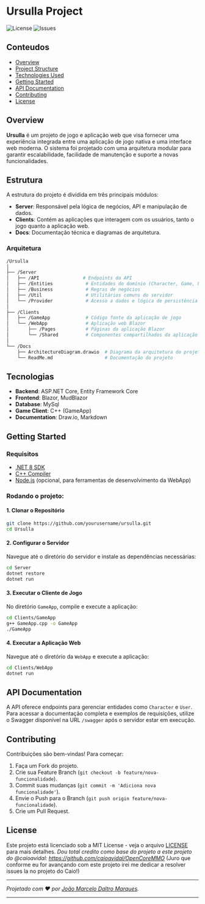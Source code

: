 
# Ursulla Project

![License](https://img.shields.io/github/license/celinhodaltro/ursulla) ![Issues](https://img.shields.io/github/issues/celinhodaltro/ursulla)

## Conteudos

- [Overview](#overview)
- [Project Structure](#project-structure)
- [Technologies Used](#technologies-used)
- [Getting Started](#getting-started)
- [API Documentation](#api-documentation)
- [Contributing](#contributing)
- [License](#license)

## Overview

**Ursulla** é um projeto de jogo e aplicação web que visa fornecer uma experiência integrada entre uma aplicação de jogo nativa e uma interface web moderna. O sistema foi projetado com uma arquitetura modular para garantir escalabilidade, facilidade de manutenção e suporte a novas funcionalidades.

## Estrutura

A estrutura do projeto é dividida em três principais módulos:

- **Server**: Responsável pela lógica de negócios, API e manipulação de dados.
- **Clients**: Contém as aplicações que interagem com os usuários, tanto o jogo quanto a aplicação web.
- **Docs**: Documentação técnica e diagramas de arquitetura.

### Arquitetura

```bash
/Ursulla
│
├── /Server
│   ├── /API                # Endpoints da API
│   ├── /Entities            # Entidades do domínio (Character, Game, User)
│   ├── /Business            # Regras de negócios
│   ├── /Util                # Utilitários comuns do servidor
│   └── /Provider            # Acesso a dados e lógica de persistência
│
├── /Clients
│   ├── /GameApp             # Código fonte da aplicação de jogo
│   └── /WebApp              # Aplicação web Blazor
│       ├── /Pages           # Páginas da aplicação Blazor
│       └── /Shared          # Componentes compartilhados da aplicação Blazor
│
└── /Docs
    ├── ArchitectureDiagram.drawio  # Diagrama da arquitetura do projeto
    └── ReadMe.md                   # Documentação do projeto
```


## Tecnologias

- **Backend**: ASP.NET Core, Entity Framework Core
- **Frontend**: Blazor, MudBlazor
- **Database**: MySql
- **Game Client**: C++ (GameApp)
- **Documentation**: Draw.io, Markdown

## Getting Started

### Requisitos

- [.NET 8 SDK](https://dotnet.microsoft.com/download)
- [C++ Compiler](https://gcc.gnu.org/)
- [Node.js](https://nodejs.org/en/) (opcional, para ferramentas de desenvolvimento da WebApp)

### Rodando o projeto:

#### 1. Clonar o Repositório

```bash
git clone https://github.com/yourusername/ursulla.git
cd Ursulla
```

#### 2. Configurar o Servidor

Navegue até o diretório do servidor e instale as dependências necessárias:

```bash
cd Server
dotnet restore
dotnet run
```

#### 3. Executar o Cliente de Jogo

No diretório `GameApp`, compile e execute a aplicação:

```bash
cd Clients/GameApp
g++ GameApp.cpp -o GameApp
./GameApp
```

#### 4. Executar a Aplicação Web

Navegue até o diretório da `WebApp` e execute a aplicação:

```bash
cd Clients/WebApp
dotnet run
```

## API Documentation

A API oferece endpoints para gerenciar entidades como `Character` e `User`. Para acessar a documentação completa e exemplos de requisições, utilize o Swagger disponível na URL `/swagger` após o servidor estar em execução.

## Contributing

Contribuições são bem-vindas! Para começar:

1. Faça um Fork do projeto.
2. Crie sua Feature Branch (`git checkout -b feature/nova-funcionalidade`).
3. Commit suas mudanças (`git commit -m 'Adiciona nova funcionalidade'`).
4. Envie o Push para o Branch (`git push origin feature/nova-funcionalidade`).
5. Crie um Pull Request.

## License

Este projeto está licenciado sob a MIT License - veja o arquivo [LICENSE](LICENSE) para mais detalhes.
*Dou total credito como base do projeto a este projeto do @caioavidal: https://github.com/caioavidal/OpenCoreMMO* (Juro que conforme eu for avançando com este projeto irei me dedicar a resolver issues la no projeto do Caio!)

---

*Projetado com ❤️ por [João Marcelo Daltro Marques](https://github.com/celinhodaltro).*

---

